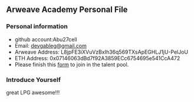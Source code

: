 ## Arweave Academy Personal File

### Personal information

- github account:Abu27cell
- Email: devgableg@gmail.com
- Arweave Address: L8jpFE3iXVuVzBxIh36q569TXsApEGHLJ1jU-PelJoU
- ETH Address: 0x07146063dBd7f92A3859ECc6754695e541CcA472
- Please finish this [form](https://docs.google.com/forms/d/e/1FAIpQLSfWA5fIIcBgmRppm3jNz5vmf9Mai_QMVil-2pO4r7YKn_Zhtw/viewform?usp=sf_link) to join in the talent pool.

### Introduce Yourself
 great LPG awesome!!!